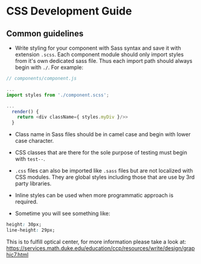 # CSS Development Guide

## Common guidelines

- Write styling for your component with Sass syntax and save it with extension `.scss`. Each component module should only import styles from it's own dedicated sass file. Thus each import path should always begin with `./`. For example:

```javascript
// components/component.js

...
import styles from './component.scss';

...
  render() {
    return <div className={ styles.myDiv }/>>
  }
```

- Class name in Sass files should be in camel case and begin with lower case character.

- CSS classes that are there for the sole purpose of testing must begin with `test--`.

- `.css` files can also be imported like `.sass` files but are not localized with CSS modules. They are global styles including those that are use by 3rd party libraries.

- Inline styles can be used when more programmatic approach is required.

- Sometime you will see something like: 
```css
height: 30px;
line-height: 29px;
```
This is to fulfill optical center, for more information please take a look at: https://services.math.duke.edu/education/ccp/resources/write/design/graphic7.html
